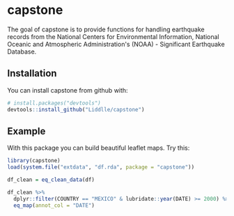 # capstone

The goal of capstone is to provide functions for handling earthquake records from 
the National Centers for Environmental Information, National Oceanic and 
Atmospheric Administration's (NOAA) - Significant Earthquake Database. 


## Installation

You can install capstone from github with:


``` r
# install.packages("devtools")
devtools::install_github("Liddlle/capstone")
```

## Example

With this package you can build beautiful leaflet maps. Try this:

``` r
library(capstone)
load(system.file("extdata", "df.rda", package = "capstone"))

df_clean = eq_clean_data(df)

df_clean %>%
  dplyr::filter(COUNTRY == "MEXICO" & lubridate::year(DATE) >= 2000) %>%
  eq_map(annot_col = "DATE")
```

